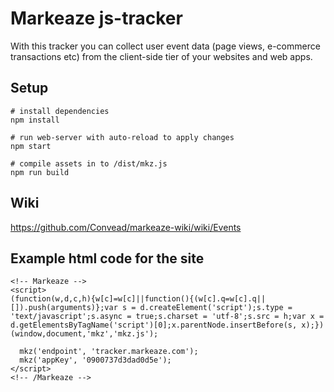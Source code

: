 # Markeaze js-tracker

With this tracker you can collect user event data (page views, e-commerce transactions etc) from the client-side tier of your websites and web apps.

## Setup

```
# install dependencies
npm install

# run web-server with auto-reload to apply changes
npm start

# compile assets in to /dist/mkz.js
npm run build
```

## Wiki

https://github.com/Convead/markeaze-wiki/wiki/Events

## Example html code for the site

```
<!-- Markeaze -->
<script>
(function(w,d,c,h){w[c]=w[c]||function(){(w[c].q=w[c].q||[]).push(arguments)};var s = d.createElement('script');s.type = 'text/javascript';s.async = true;s.charset = 'utf-8';s.src = h;var x = d.getElementsByTagName('script')[0];x.parentNode.insertBefore(s, x);})(window,document,'mkz','mkz.js');

  mkz('endpoint', 'tracker.markeaze.com');
  mkz('appKey', '0900737d3dad0d5e');
</script>
<!-- /Markeaze -->
```
